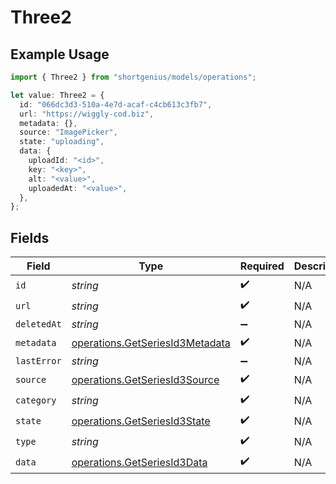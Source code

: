 # Three2

## Example Usage

```typescript
import { Three2 } from "shortgenius/models/operations";

let value: Three2 = {
  id: "066dc3d3-510a-4e7d-acaf-c4cb613c3fb7",
  url: "https://wiggly-cod.biz",
  metadata: {},
  source: "ImagePicker",
  state: "uploading",
  data: {
    uploadId: "<id>",
    key: "<key>",
    alt: "<value>",
    uploadedAt: "<value>",
  },
};
```

## Fields

| Field                                                                              | Type                                                                               | Required                                                                           | Description                                                                        |
| ---------------------------------------------------------------------------------- | ---------------------------------------------------------------------------------- | ---------------------------------------------------------------------------------- | ---------------------------------------------------------------------------------- |
| `id`                                                                               | *string*                                                                           | :heavy_check_mark:                                                                 | N/A                                                                                |
| `url`                                                                              | *string*                                                                           | :heavy_check_mark:                                                                 | N/A                                                                                |
| `deletedAt`                                                                        | *string*                                                                           | :heavy_minus_sign:                                                                 | N/A                                                                                |
| `metadata`                                                                         | [operations.GetSeriesId3Metadata](../../models/operations/getseriesid3metadata.md) | :heavy_check_mark:                                                                 | N/A                                                                                |
| `lastError`                                                                        | *string*                                                                           | :heavy_minus_sign:                                                                 | N/A                                                                                |
| `source`                                                                           | [operations.GetSeriesId3Source](../../models/operations/getseriesid3source.md)     | :heavy_check_mark:                                                                 | N/A                                                                                |
| `category`                                                                         | *string*                                                                           | :heavy_check_mark:                                                                 | N/A                                                                                |
| `state`                                                                            | [operations.GetSeriesId3State](../../models/operations/getseriesid3state.md)       | :heavy_check_mark:                                                                 | N/A                                                                                |
| `type`                                                                             | *string*                                                                           | :heavy_check_mark:                                                                 | N/A                                                                                |
| `data`                                                                             | [operations.GetSeriesId3Data](../../models/operations/getseriesid3data.md)         | :heavy_check_mark:                                                                 | N/A                                                                                |